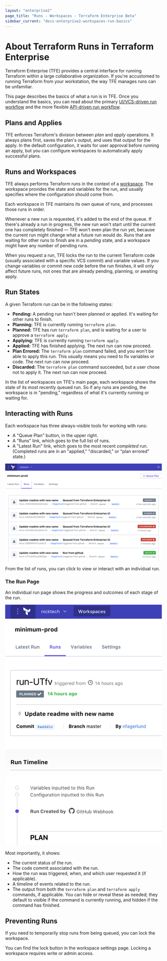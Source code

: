 ```yaml
---
layout: "enterprise2"
page_title: "Runs - Workspaces - Terraform Enterprise Beta"
sidebar_current: "docs-enterprise2-workspaces-run-basics"
---
```


# About Terraform Runs in Terraform Enterprise

Terraform Enterprise (TFE) provides a central interface for running Terraform within a large collaborative organization. If you're accustomed to running Terraform from your workstation, the way TFE manages runs can be unfamiliar.

This page describes the basics of what a run is in TFE. Once you understand the basics, you can read about the primary [UI/VCS-driven run workflow](./run-ui.html) and the more flexible [API-driven run workflow](./run-api.html).

## Plans and Applies

TFE enforces Terraform's division between _plan_ and _apply_ operations. It always plans first, saves the plan's output, and uses that output for the apply. In the default configuration, it waits for user approval before running an apply, but you can configure workspaces to automatically apply successful plans.

## Runs and Workspaces

TFE always performs Terraform runs in the context of a [workspace](./index.html). The workspace provides the state and variables for the run, and usually specifies where the configuration should come from.

Each workspace in TFE maintains its own queue of runs, and processes those runs in order.

Whenever a new run is requested, it's added to the end of the queue. If there's already a run in progress, the new run won't start until the current one has completely finished — TFE won't even plan the run yet, because the current run might change what a future run would do. Runs that are waiting for other runs to finish are in a _pending_ state, and a workspace might have any number of pending runs.

When you request a run, TFE locks the run to the current Terraform code (usually associated with a specific VCS commit) and variable values. If you change variables or commit new code before the run finishes, it will only affect future runs, not ones that are already pending, planning, or awaiting apply.

## Run States

A given Terraform run can be in the following states:

- **Pending:** A pending run hasn't been planned or applied. It's waiting for other runs to finish.
- **Planning:** TFE is currently running `terraform plan`.
- **Planned:** TFE has run `terraform plan`, and is waiting for a user to approve a `terraform apply`.
- **Applying:** TFE is currently running `terraform apply`.
- **Applied:** TFE has finished applying. The next run can now proceed.
- **Plan Errored:** The `terraform plan` command failed, and you won't be able to apply this run. This usually means you need to fix variables or code. The next run can now proceed.
- **Discarded:** The `terraform plan` command succeeded, but a user chose not to apply it. The next run can now proceed.

In the list of workspaces on TFE's main page, each workspace shows the state of its most recently queued run. So if any runs are pending, the workspace is in "pending," regardless of what it's currently running or waiting for.

## Interacting with Runs

Each workspace has three always-visible tools for working with runs:

- A "Queue Plan" button, in the upper right.
- A "Runs" link, which goes to the full list of runs.
- A "Latest Run" link, which goes to the most recent _completed_ run. (Completed runs are in an "applied," "discarded," or "plan errored" state.)

![runs list](./images/runs-list.png)

From the list of runs, you can click to view or interact with an individual run.

### The Run Page

An individual run page shows the progress and outcomes of each stage of the run.

![a run page](./images/runs-run-page.png)

Most importantly, it shows:

- The current status of the run.
- The code commit associated with the run.
- How the run was triggered, when, and which user requested it (if applicable).
- A timeline of events related to the run.
- The output from both the `terraform plan` and `terraform apply` commands, if applicable. You can hide or reveal these as needed; they default to visible if the command is currently running, and hidden if the command has finished.

## Preventing Runs

If you need to temporarily stop runs from being queued, you can lock the workspace.

You can find the lock button in the workspace settings page. Locking a workspace requires write or admin access.

